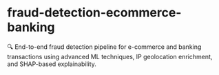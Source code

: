# fraud-detection-ecommerce-banking
🔍 End-to-end fraud detection pipeline for e-commerce and banking transactions using advanced ML techniques, IP geolocation enrichment, and SHAP-based explainability. 
